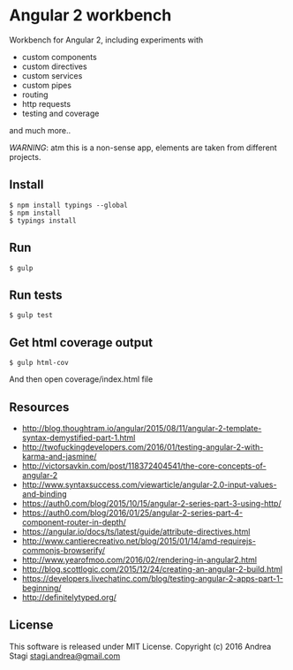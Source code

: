 # Angular 2 workbench

Workbench for Angular 2, including experiments with

- custom components
- custom directives
- custom services
- custom pipes
- routing
- http requests
- testing and coverage

and much more..

*WARNING*: atm this is a non-sense app, elements are taken from different projects.

## Install

    $ npm install typings --global
    $ npm install
    $ typings install

## Run

    $ gulp

## Run tests

    $ gulp test

## Get html coverage output

    $ gulp html-cov

And then open coverage/index.html file

## Resources

- http://blog.thoughtram.io/angular/2015/08/11/angular-2-template-syntax-demystified-part-1.html
- http://twofuckingdevelopers.com/2016/01/testing-angular-2-with-karma-and-jasmine/
- http://victorsavkin.com/post/118372404541/the-core-concepts-of-angular-2
- http://www.syntaxsuccess.com/viewarticle/angular-2.0-input-values-and-binding
- https://auth0.com/blog/2015/10/15/angular-2-series-part-3-using-http/
- https://auth0.com/blog/2016/01/25/angular-2-series-part-4-component-router-in-depth/
- https://angular.io/docs/ts/latest/guide/attribute-directives.html
- http://www.cantierecreativo.net/blog/2015/01/14/amd-requirejs-commonjs-browserify/
- http://www.yearofmoo.com/2016/02/rendering-in-angular2.html
- http://blog.scottlogic.com/2015/12/24/creating-an-angular-2-build.html
- https://developers.livechatinc.com/blog/testing-angular-2-apps-part-1-beginning/
- http://definitelytyped.org/

## License

This software is released under MIT License. Copyright (c) 2016 Andrea Stagi <stagi.andrea@gmail.com>
